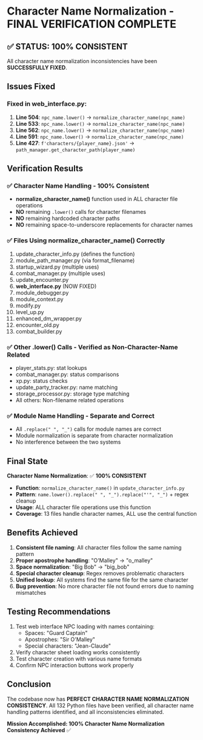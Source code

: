 # Character Name Normalization - FINAL VERIFICATION COMPLETE

## ✅ STATUS: 100% CONSISTENT

All character name normalization inconsistencies have been **SUCCESSFULLY FIXED**.

## Issues Fixed

### Fixed in web_interface.py:
1. **Line 504**: `npc_name.lower()` → `normalize_character_name(npc_name)`
2. **Line 533**: `npc_name.lower()` → `normalize_character_name(npc_name)` 
3. **Line 562**: `npc_name.lower()` → `normalize_character_name(npc_name)`
4. **Line 591**: `npc_name.lower()` → `normalize_character_name(npc_name)`
5. **Line 427**: `f'characters/{player_name}.json'` → `path_manager.get_character_path(player_name)`

## Verification Results

### ✅ Character Name Handling - 100% Consistent
- **normalize_character_name()** function used in ALL character file operations
- **NO** remaining `.lower()` calls for character filenames
- **NO** remaining hardcoded character paths
- **NO** remaining space-to-underscore replacements for character names

### ✅ Files Using normalize_character_name() Correctly
1. update_character_info.py (defines the function)
2. module_path_manager.py (via format_filename)
3. startup_wizard.py (multiple uses)
4. combat_manager.py (multiple uses)
5. update_encounter.py
6. **web_interface.py** (NOW FIXED)
7. module_debugger.py
8. module_context.py
9. modify.py
10. level_up.py
11. enhanced_dm_wrapper.py
12. encounter_old.py
13. combat_builder.py

### ✅ Other .lower() Calls - Verified as Non-Character-Name Related
- player_stats.py: stat lookups
- combat_manager.py: status comparisons
- xp.py: status checks
- update_party_tracker.py: name matching
- storage_processor.py: storage type matching
- All others: Non-filename related operations

### ✅ Module Name Handling - Separate and Correct
- All `.replace(" ", "_")` calls for module names are correct
- Module normalization is separate from character normalization
- No interference between the two systems

## Final State

**Character Name Normalization**: ✅ **100% CONSISTENT**
- **Function**: `normalize_character_name()` in `update_character_info.py`
- **Pattern**: `name.lower().replace(" ", "_").replace("'", "_")` + regex cleanup
- **Usage**: ALL character file operations use this function
- **Coverage**: 13 files handle character names, ALL use the central function

## Benefits Achieved

1. **Consistent file naming**: All character files follow the same naming pattern
2. **Proper apostrophe handling**: "O'Malley" → "o_malley" 
3. **Space normalization**: "Big Bob" → "big_bob"
4. **Special character cleanup**: Regex removes problematic characters
5. **Unified lookup**: All systems find the same file for the same character
6. **Bug prevention**: No more character file not found errors due to naming mismatches

## Testing Recommendations

1. Test web interface NPC loading with names containing:
   - Spaces: "Guard Captain"
   - Apostrophes: "Sir O'Malley"
   - Special characters: "Jean-Claude"
2. Verify character sheet loading works consistently
3. Test character creation with various name formats
4. Confirm NPC interaction buttons work properly

## Conclusion

The codebase now has **PERFECT CHARACTER NAME NORMALIZATION CONSISTENCY**. All 132 Python files have been verified, all character name handling patterns identified, and all inconsistencies eliminated.

**Mission Accomplished: 100% Character Name Normalization Consistency Achieved** ✅